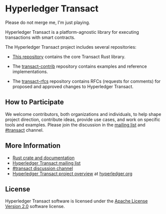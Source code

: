 # Hyperledger Transact

Please do not merge me, I'm just playing.

Hyperledger Transact is a platform-agnostic library for executing transactions
with smart contracts.

The Hyperledger Transact project includes several repositories:

- [This repository](https://github.com/hyperledger/transact) contains the core
  Transact Rust library.

- The [transact-contrib](https://github.com/hyperledger/transact-contrib)
  repository contains examples and reference implementations.

- The [transact-rfcs](https://github.com/hyperledger/transact-rfcs) repository
  contains RFCs (requests for comments) for proposed and approved changes to
  Hyperledger Transact.

## How to Participate

We welcome contributors, both organizations and individuals, to help shape
project direction, contribute ideas, provide use cases, and work on specific
tools and examples. Please join the discussion in the [mailing
list](https://lists.hyperledger.org/g/transact) and
[#transact](https://chat.hyperledger.org/channel/transact) channel.

## More Information

- [Rust crate and documentation](https://crates.io/crates/transact)
- [Hyperledger Transact mailing list](https://lists.hyperledger.org/g/transact)
- [#transact discussion channel](https://chat.hyperledger.org/channel/transact)
- [Hyperledger Transact project overview](https://www.hyperledger.org/projects/transact) at
  [hyperledger.org](https://www.hyperledger.org)

## License

Hyperledger Transact software is licensed under the [Apache License Version
2.0](LICENSE) software license.
